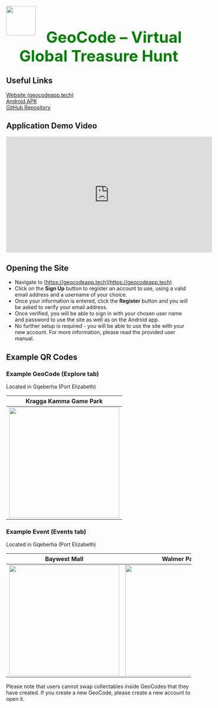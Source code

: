 <div align="center">
  <img align="left" width="80" src="https://user-images.githubusercontent.com/39992590/136713126-4d74b8ff-1b54-473f-a109-7a03cf665f6e.png">
</div>
<h1 align="center" style="color:green; font-size: 300%;" >GeoCode – Virtual Global Treasure Hunt</h1>

## Useful Links

[Website (geocodeapp.tech)](https://geocodeapp.tech)  
[Android APK](https://github.com/COS301-SE-2021/GeoCode/releases/download/v1.0/GeoCode.apk)  
[GitHub Repository](https://github.com/COS301-SE-2021/GeoCode)

## Application Demo Video

<iframe width="560" height="315" src="https://www.youtube.com/embed/cVB8_jblmtk" title="YouTube video player" frameborder="0" allow="accelerometer; autoplay; clipboard-write; encrypted-media; gyroscope; picture-in-picture" allowfullscreen></iframe>

## Opening the Site

- Navigate to [https://geocodeapp.tech](https://geocodeapp.tech)
- Click on the **Sign Up** button to register an account to use, using a valid email address and a username of your choice.
- Once your information is entered, click the **Register** button and you will be asked to verify your email address.
- Once verified, you will be able to sign in with your chosen user name and password to use the site as well as on the Android app.
- No further setup is required - you will be able to use the site with your new account. For more information, please read the provided user manual.

## Example QR Codes

### Example GeoCode (Explore tab)

Located in Gqeberha (Port Elizabeth)

| Kragga Kamma Game Park |
| - |
| <img src="https://user-images.githubusercontent.com/39992590/136439581-d59013fa-2ffc-41fb-8fbd-4fe3e9a5f3bc.png" width="300"> |

### Example Event (Events tab)

Located in Gqeberha (Port Elizabeth)

| Baywest Mall | Walmer Park |
| - | - |
| <img src="https://user-images.githubusercontent.com/39992590/136439595-934f854e-d030-4975-b05e-127399aa3bed.png" width="300"> | <img src="https://user-images.githubusercontent.com/39992590/136439599-86b5f4e4-a3d1-476d-98bd-e421d6eac784.png" width="300"> |


Please note that users cannot swap collectables inside GeoCodes that they have created. If you create a new GeoCode, please create a new account to open it.
